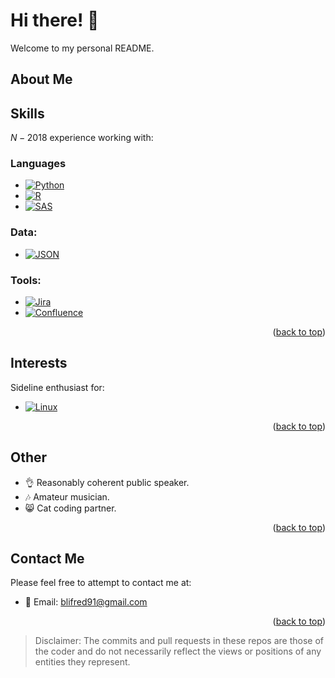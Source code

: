 
# Hi there! 👋

Welcome to my personal README. 

## About Me



## Skills
$N - 2018$ experience working with:

### **Languages**

* [![Python][Python-shield]][Python-url]
* [![R][R-shield]][R-url]
* [![SAS][SAS-shield]][SAS-url]

### **Data**:
* [![JSON][JSON-shield]][JSON-url]

### **Tools**:
* [![Jira][Jira-shield]][Jira-url]
* [![Confluence][Confluence-shield]][Confluence-url]

<p align="right">(<a href="#readme-top">back to top</a>)</p>

## Interests

Sideline enthusiast for:

* [![Linux][Linux-shield]][Linux-url]

<p align="right">(<a href="#readme-top">back to top</a>)</p>

## Other

- 👌 Reasonably coherent public speaker.
- 🎶 Amateur musician.
- 😸 Cat coding partner.

<p align="right">(<a href="#readme-top">back to top</a>)</p>

## Contact Me
Please feel free to attempt to contact me at:
- 📧 Email: [blifred91@gmail.com](mailto:blifred91@gmail.com)

<p align="right">(<a href="#readme-top">back to top</a>)</p>

> Disclaimer: The commits and pull requests in these repos are those of the coder and do not necessarily reflect the views or positions of any entities they represent.

<!-- Accentuating the allure with slick shields -->
[Python-shield]: https://img.shields.io/badge/Python-yellow?style=plastic&logo=python
[Python-url]: https://www.python.org/
[R-shield]: https://img.shields.io/badge/-R-blue?style=plastic&logo=r
[R-url]: https://www.r-project.org/
[SAS-shield]: https://img.shields.io/badge/-SAS-blue?style=plastic&logo=sas&logoColor=white
[SAS-url]: https://www.sas.com/
[JSON-shield]: https://img.shields.io/badge/-JSON-white?style=plastic&logo=json
[JSON-url]: https://www.json.org/
[Jira-shield]: https://img.shields.io/badge/Jira-0052CC?style=plastic&logo=Jira&logoColor=white
[Jira-url]: https://www.atlassian.com/software/jira
[Confluence-shield]: https://img.shields.io/badge/-Confluence-informational?style=plastic&logo=confluence
[Confluence-url]: https://www.atlassian.com/software/confluence
[Linux-shield]: https://img.shields.io/badge/-Linux-black?style=plastic&logo=linux
[Linux-url]: https://www.linux.org/
[Rust-shield]: https://img.shields.io/badge/-Rust-orange?style=plastic&logo=rust
[Rust-url]: https://www.rust-lang.org/
